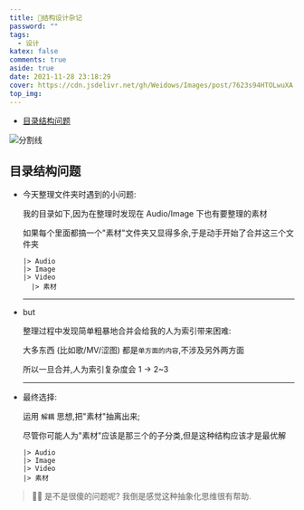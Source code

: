 ```yaml
---
title: 🥨结构设计杂记
password: ""
tags:
  - 设计
katex: false
comments: true
aside: true
date: 2021-11-28 23:18:29
cover: https://cdn.jsdelivr.net/gh/Weidows/Images/post/7623s94HTOLwuXA.png
top_img:
---
```


<!--
 * @?: *********************************************************************
 * @Author: Weidows
 * @LastEditors: Weidows
 * @LastEditTime: 2022-01-31 02:25:12
 * @FilePath: \Blog-private\source\_posts\design\结构设计.md
 * @Description:
 * @!: *********************************************************************
-->

- [目录结构问题](#目录结构问题)

<a>![分割线](https://cdn.jsdelivr.net/gh/Weidows/Images/img/divider.png)</a>

## 目录结构问题

- 今天整理文件夹时遇到的小问题:

  我的目录如下,因为在整理时发现在 Audio/Image 下也有要整理的素材

  如果每个里面都搞一个"素材"文件夹又显得多余,于是动手开始了合并这三个文件夹

  ```
  |> Audio
  |> Image
  |> Video
    |> 素材
  ```

  ***

- but

  整理过程中发现简单粗暴地合并会给我的人为索引带来困难:

  大多东西 (比如歌/MV/涩图) 都是`单方面的内容`,不涉及另外两方面

  所以一旦合并,人为索引复杂度会 1 -> 2~3

  ***

- 最终选择:

  运用 `解耦` 思想,把"素材"抽离出来;

  尽管你可能人为"素材"应该是那三个的子分类,但是这种结构应该才是最优解

  ```
  |> Audio
  |> Image
  |> Video
  |> 素材
  ```

> 🤔🤣 是不是很傻的问题呢? 我倒是感觉这种抽象化思维很有帮助.

